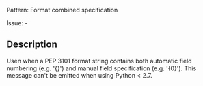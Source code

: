 Pattern: Format combined specification

Issue: -

## Description

Usen when a PEP 3101 format string contains both automatic field numbering (e.g. '{}') and manual field specification (e.g. '{0}'). This message can't be emitted when using Python < 2.7.